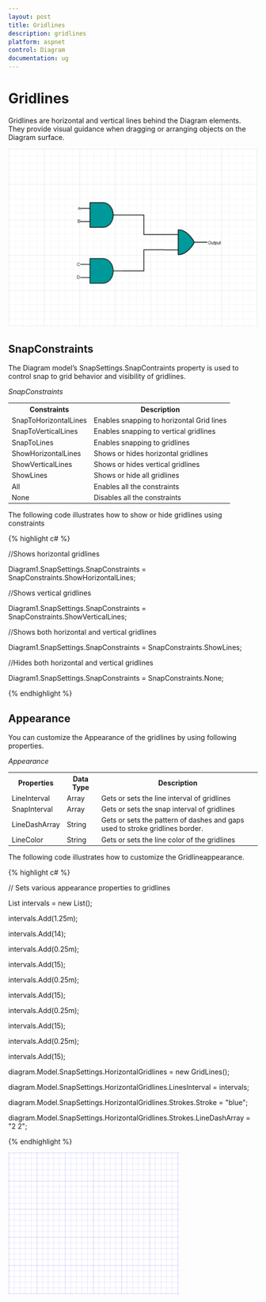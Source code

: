 ```yaml
---
layout: post
title: Gridlines
description: gridlines
platform: aspnet
control: Diagram
documentation: ug
---
```


# Gridlines

Gridlines are horizontal and vertical lines behind the Diagram elements. They provide visual guidance when dragging or arranging objects on the Diagram surface.

![](Gridlines_images/Gridlines_img1.png) 



## SnapConstraints

The Diagram model’s SnapSettings.SnapContraints property is used to control snap to grid behavior and visibility of gridlines. 

_SnapConstraints_

<table>
<tr>
<th>
Constraints</th><th>
Description</th></tr>
<tr>
<td>
SnapToHorizontalLines</td><td>
Enables snapping to horizontal Grid lines</td></tr>
<tr>
<td>
SnapToVerticalLines</td><td>
Enables snapping to vertical gridlines</td></tr>
<tr>
<td>
SnapToLines</td><td>
Enables snapping to gridlines</td></tr>
<tr>
<td>
ShowHorizontalLines</td><td>
Shows or hides horizontal gridlines</td></tr>
<tr>
<td>
ShowVerticalLines</td><td>
Shows or hides vertical gridlines</td></tr>
<tr>
<td>
ShowLines</td><td>
Shows or hide all gridlines</td></tr>
<tr>
<td>
All</td><td>
Enables all the constraints</td></tr>
<tr>
<td>
None</td><td>
Disables all the constraints</td></tr>
</table>


The following code illustrates how to show or hide gridlines using constraints

{% highlight c# %}

//Shows horizontal gridlines

Diagram1.SnapSettings.SnapConstraints = SnapConstraints.ShowHorizontalLines;

//Shows vertical gridlines

Diagram1.SnapSettings.SnapConstraints = SnapConstraints.ShowVerticalLines;

//Shows both horizontal and vertical gridlines

Diagram1.SnapSettings.SnapConstraints = SnapConstraints.ShowLines;

//Hides both horizontal and vertical gridlines

Diagram1.SnapSettings.SnapConstraints = SnapConstraints.None;



{% endhighlight %}

## Appearance

You can customize the Appearance of the gridlines by using following properties.

_Appearance_

<table>
<tr>
<th>
Properties</th><th>
Data Type</th><th>
Description</th></tr>
<tr>
<td>
LineInterval</td><td>
Array</td><td>
Gets or sets the line interval of gridlines</td></tr>
<tr>
<td>
SnapInterval</td><td>
Array</td><td>
Gets or sets the snap interval of gridlines</td></tr>
<tr>
<td>
LineDashArray</td><td>
String</td><td>
Gets or sets the pattern of dashes and gaps used to stroke gridlines border.</td></tr>
<tr>
<td>
LineColor</td><td>
String</td><td>
Gets or sets the line color of the gridlines</td></tr>
</table>


The following code illustrates how to customize the Gridlineappearance.

{% highlight c# %}

 // Sets various appearance properties to gridlines

List<decimal> intervals = new List<decimal>();

intervals.Add(1.25m);

intervals.Add(14);

intervals.Add(0.25m);

intervals.Add(15);

intervals.Add(0.25m);

intervals.Add(15);

intervals.Add(0.25m);

intervals.Add(15);

intervals.Add(0.25m);

intervals.Add(15);

diagram.Model.SnapSettings.HorizontalGridlines = new GridLines();

diagram.Model.SnapSettings.HorizontalGridlines.LinesInterval = intervals;

diagram.Model.SnapSettings.HorizontalGridlines.Strokes.Stroke = "blue";

diagram.Model.SnapSettings.HorizontalGridlines.Strokes.LineDashArray = "2 2";



{% endhighlight %}


![](Gridlines_images/Gridlines_img2.png)  




